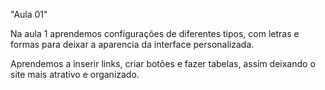 "Aula 01" 

Na aula 1 aprendemos configurações de diferentes tipos, com letras e formas para deixar a aparencia da interface personalizada.

Aprendemos a inserir links, criar botões e fazer tabelas, assim deixando o site mais atrativo e organizado.